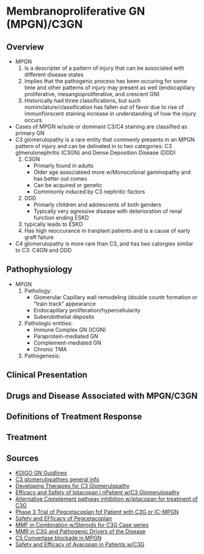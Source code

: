 # **Membranoproliferative GN (MPGN)/C3GN**
## **Overview**
  * MPGN
    1. Is a descripter of a pattern of injury that can be associated with different disease states
    2. Implies that the pathogenic process has been occuring for some time and other patterns of injury may present as well (endocapillary proliferative, mesangioproliferative, and crescent GN)
    3. Historically had three classifications, but such nominclature/classification has fallen out of favor due to rise of immunflorscent staining increase in understanding of how the injury occurs
  * Cases of MPGN w/sole or dominant C3/C4 staining are classified as primary GN
  * C3 glomerulopathy is a rare entity that commenly presents in an MPGN pattern of injury and can be delinated in to two categories: C3 glmerulonephritis (C3GN) and Dense Deposition Disease (DDD)
    1. C3GN
        - Primarly found in adults
        - Older age associateed more w/Monocolonal gammopathy and has better out comes
        - Can be acquired or genetic
        - Commnonly induced by C3 nephritic factors
    2. DDD
        - Primarly children and adolescents of both genders
        - Typically very agressive disease with deterioration of renal function ending ESKD
    3. typically leads to ESKD
    4. Has high reoccurance in tranplant patients and is a cause of early graft failure
  * C4 glomerulopathy is more rare than C3, and has two catorgies similar to C3: C4GN and DDD
## **Pathophysiology**
  * MPGN
    1. Pathology:
        - Glomerular Capillary wall remodeling (double countr formation or "train track" appearance
        - Endocapillary proliferation/hypercellularity
        - Subendothelial deposits
    3. Pathologic entities:
        - Immune Complex GN (ICGN)
        - Paraprotein-mediated GN
        - Complement-mediated GN
        - Chronic TMA
    5. Pathogenesis: 
## **Clinical Presentation**
## **Drugs and Disease Associated with MPGN/C3GN**
## **Definitions of Treatment Response**
## **Treatment**
## **Sources**
 * [KDIGO GN Guidlines](https://kdigo.org/guidelines/gd/)
 * [C3 glomerulopathies general info](https://pmc.ncbi.nlm.nih.gov/articles/PMC10704907/)
 * [Developing Therapies for C3 Glomerulopathy](https://khi.asn-online.org/uploads/developing_therapies_for_c3_glomerulopathy__report.18.pdf)
 * [Efficacy and Safety of Iptacopan i nPatient w/C3 Glomerulopathy](https://www.sciencedirect.com/science/article/pii/S2468024924023222)
 * [Alternative Complement pathway inhibition w/iptacopan for treatment of C3G](https://pubmed.ncbi.nlm.nih.gov/36217526/)
 * [Phase 3 Trial of Pegcetacoplan fof Patient with C3G or IC-MPGN](https://journals.lww.com/jasn/pages/articleviewer.aspx?year=2024&issue=10001&article=00313&type=Fulltext)
 * [Safety and EFficacy of Pegcetacoplan](https://pmc.ncbi.nlm.nih.gov/articles/PMC10658235/)
 * [MMF in Combination w/Steroids for C3G Case series](https://pubmed.ncbi.nlm.nih.gov/29326307/)
 * [MMR in C3G and Pathogenic Drivers of the Disease](https://pubmed.ncbi.nlm.nih.gov/32816888/)
 * [C5 Convertase blockade in MPGN](https://www.sciencedirect.com/science/article/abs/pii/S0272638619301003)
 * [Safety and Efficacy of Avacopan in Patients w/C3G](https://pubmed.ncbi.nlm.nih.gov/39392695/)
